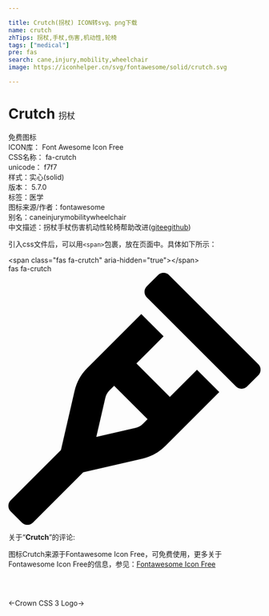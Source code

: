 ```yaml
---

title: Crutch(拐杖) ICON转svg、png下载
name: crutch
zhTips: 拐杖,手杖,伤害,机动性,轮椅
tags: ["medical"]
pre: fas
search: cane,injury,mobility,wheelchair
image: https://iconhelper.cn/svg/fontawesome/solid/crutch.svg

---
```


# Crutch  <small style="font-size: 60%;font-weight: 100">拐杖</small>


<div class="detail-page">
<p>
<span><span class="badge-success badge">免费图标</span> </span>
<br/>
<span>
ICON库：
<span class="badge-secondary badge">Font Awesome Icon Free</span> 
</span>
<br/>
<span>
CSS名称：
<span class="badge-secondary badge">fa-crutch</span> 
</span>
<br/>
<span>
unicode：
<span class="badge-secondary badge">f7f7</span> 
<copy-btn content='f7f7' btn-title=""></copy-btn>
<copy-btn :content='String.fromCodePoint(parseInt("f7f7", 16))' btn-title="复制U"></copy-btn>
</span><br/><span>样式：<span class="badge-light badge">实心(solid)</span></span>
<br/>
<span>
版本：
<span class="badge-secondary badge">5.7.0</span> 
</span><br/><span>标签：<span class="badge-light badge"><router-link to="/tags/medical.html">医学</router-link></span></span>
<br/>
<span>图标来源/作者：<span class="badge-light badge">fontawesome</span></span> 
<br/>
<span>别名：<span class="badge-light badge">cane</span><span class="badge-light badge">injury</span><span class="badge-light badge">mobility</span><span class="badge-light badge">wheelchair</span></span><br/><span class="zh-detail">中文描述：<span class="badge-primary badge">拐杖</span><span class="badge-primary badge">手杖</span><span class="badge-primary badge">伤害</span><span class="badge-primary badge">机动性</span><span class="badge-primary badge">轮椅</span><span class="help-link"><span>帮助改进</span>(<a href="https://gitee.com/liuwave/icon-helper/edit/master/json/fontawesome/solid/crutch.json" target="_blank" rel="noopener noreferrer">gitee</a><a href="https://github.com/liuwave/icon-helper/edit/master/json/fontawesome/solid/crutch.json" target="_blank" rel="noopener noreferrer">github</a></span>)</span><br/>
</p>
</div>
<div class="alert alert-dark">
  <i class="fas fa-crutch fa-xs"></i>
  <i class="fas fa-crutch fa-sm"></i>
  <i class="fas fa-crutch fa-lg"></i>
  <i class="fas fa-crutch fa-2x"></i>
  <i class="fas fa-crutch fa-3x"></i>
  <i class="fas fa-crutch fa-5x"></i>
  <i class="fas fa-crutch fa-7x"></i>
</div>
<div>
  <p>引入css文件后，可以用<code>&lt;span&gt;</code>包裹，放在页面中。具体如下所示：    
  </p>
  <div class="alert alert-primary" style="font-size: 14px">
    &lt;span class="fas fa-crutch" aria-hidden="true"&gt;&lt;/span&gt;
    <copy-btn content='<span class="fas fa-crutch" aria-hidden="true"></span>'></copy-btn>
  </div>
  <div class="alert alert-secondary">
    <i class="fas fa-crutch"
    style="font-size: 24px"
    aria-hidden="true"></i> fas fa-crutch
    <copy-btn content="fas fa-crutch" btn-title="复制图标名称"></copy-btn>
  </div>
</div>
<div id="svg" class="svg-wrap">
<svg xmlns="http://www.w3.org/2000/svg" viewBox="0 0 512 512"><path d="M507.31 185.71l-181-181a16 16 0 0 0-22.62 0L281 27.31a16 16 0 0 0 0 22.63l181 181a16 16 0 0 0 22.63 0l22.62-22.63a16 16 0 0 0 .06-22.6zm-179.54 66.41l-67.89-67.89 55.1-55.1-45.25-45.25-109.67 109.67a96.08 96.08 0 0 0-25.67 46.29L106.65 360.1l-102 102a16 16 0 0 0 0 22.63l22.62 22.62a16 16 0 0 0 22.63 0l102-102 120.25-27.75a95.88 95.88 0 0 0 46.29-25.65l109.68-109.68L382.87 197zm-54.57 54.57a32 32 0 0 1-15.45 8.54l-79.3 18.32 18.3-79.3a32.22 32.22 0 0 1 8.56-15.45l9.31-9.31 67.89 67.89z"/></svg>
</div>
<detail full-name='fa-crutch'></detail>
<div class="icon-detail__container">
<p>关于“<b>Crutch</b>”的评论:</p>
</div>
<Vssue title="关于“Crutch”的评论" />    
<div><p>图标Crutch来源于Fontawesome Icon Free，可免费使用，更多关于  Fontawesome Icon Free的信息，参见：<a target="_blank" href="https://iconhelper.cn/fontawesome.html">Fontawesome Icon Free</a>
</p></div>

<div style="padding:2rem 0 " class="page-nav"><p class="inner"><span class="prev">←<router-link to="/icon/solid/crown.html">Crown</router-link></span> <span class="next"><router-link to="/icon/brands/css3.html">CSS 3 Logo</router-link>→</span></p></div>
